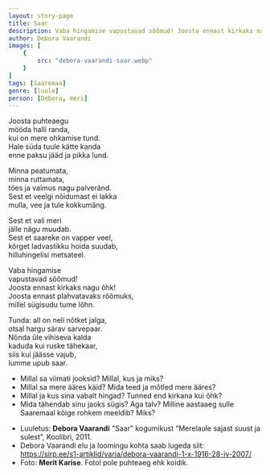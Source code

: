 ```yaml
---
layout: story-page
title: Saar
description: Vaba hingamise vapustavad sõõmud! Joosta ennast kirkaks nagu õhk!
author: Debora Vaarandi
images: [
    {
        src: "debora-vaarandi-saar.webp"
    }
]
tags: [Saaremaa]
genre: [luule]
person: [Debora, meri]
---
```



<!-- # {{$doc.title}} -->

Joosta puhteaegu \
mööda halli randa, \
kui on mere ohkamise tund.  \
Hale süda tuule kätte kanda \
enne paksu jääd ja pikka lund.

Minna peatumata, \
minna ruttamata, \
tões ja vaimus nagu palveränd. \
Sest et veelgi nõidumast ei lakka \
mulla, vee ja tule kokkumäng.

Sest et vali meri \
jälle nägu muudab. \
Sest et saareke on vapper veel, \
kõrget ladvastikku hoida suudab, \
hilluhingelisi metsateel.

Vaba hingamise \
vapustavad sõõmud! \
Joosta ennast kirkaks nagu õhk! \
Joosta ennast plahvatavaks rõõmuks, \
millel sügisudu tume lõhn.

Tunda: all on neli nõtket jalga, \
otsal hargu särav sarvepaar. \
Nõnda üle vihiseva kalda \
kaduda kui ruske tähekaar, \
siis kui jäässe vajub, \
lumme upub saar.

<story-author :author="author"></story-author>

<details-wrapper summary="Mis mõtted tekkisid?">

- Millal sa viimati jooksid? Millal, kus ja miks?
- Millal sa mere ääres käid? Mida teed ja mõtled mere ääres?
- Millal ja kus sina vabalt hingad? Tunned end kirkana kui õhk?
- Mida tähendab sinu jaoks sügis? Aga talv? Milline aastaaeg sulle Saaremaal kõige rohkem meeldib? Miks?

</details-wrapper>


<details-wrapper summary="Allikad" class="text-sm" icon="icon-park-outline:document-folder">

- Luuletus: **Debora Vaarandi** "Saar" kogumikust “Merelaule sajast suust ja sulest”, Koolibri, 2011.
- Debora Vaarandi elu ja loomingu kohta saab lugeda siit: https://sirp.ee/s1-artiklid/varia/debora-vaarandi-1-x-1916-28-iv-2007/
- Foto: **Merit Karise**. Fotol pole puhteaeg ehk koidik.

</details-wrapper>
